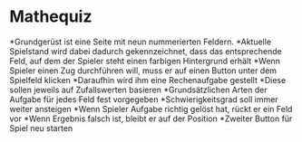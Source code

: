# Mathequiz 

*Grundgerüst ist eine Seite mit neun nummerierten Feldern.
*Aktuelle Spielstand wird dabei dadurch gekennzeichnet, dass das entsprechende Feld, auf dem der Spieler steht einen farbigen Hintergrund erhält
*Wenn Spieler einen Zug durchführen will, muss er auf einen Button unter dem Spielfeld klicken
    *Daraufhin wird ihm eine Rechenaufgabe gestellt
        *Diese sollen jeweils auf Zufallswerten basieren
        *Grundsätzlichen Arten der Aufgabe für jedes Feld fest vorgegeben
        *Schwierigkeitsgrad soll immer weiter ansteigen
        *Wenn Spieler Aufgabe richtig gelöst hat, rückt er ein Feld vor
        *Wenn Ergebnis falsch ist, bleibt er auf der Position
*Zweiter Button für Spiel neu starten

